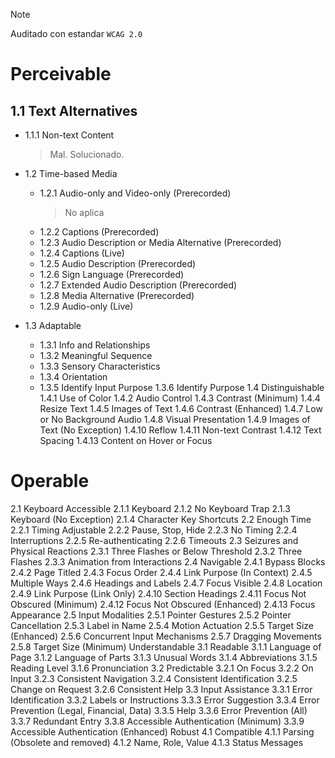 > [!NOTE]
> Auditado con estandar `WCAG 2.0`

# Perceivable
## 1.1 Text Alternatives
   * 1.1.1 Non-text Content
      > Mal.
      > Solucionado.

   * 1.2 Time-based Media
      - 1.2.1 Audio-only and Video-only (Prerecorded)
         > No aplica
      - 1.2.2 Captions (Prerecorded)
      - 1.2.3 Audio Description or Media Alternative (Prerecorded)
      - 1.2.4 Captions (Live)
      - 1.2.5 Audio Description (Prerecorded)
      - 1.2.6 Sign Language (Prerecorded)
      - 1.2.7 Extended Audio Description (Prerecorded)
      - 1.2.8 Media Alternative (Prerecorded)
      - 1.2.9 Audio-only (Live)
   * 1.3 Adaptable
      - 1.3.1 Info and Relationships
      - 1.3.2 Meaningful Sequence
      - 1.3.3 Sensory Characteristics
      - 1.3.4 Orientation
      - 1.3.5 Identify Input Purpose
1.3.6 Identify Purpose
1.4 Distinguishable
1.4.1 Use of Color
1.4.2 Audio Control
1.4.3 Contrast (Minimum)
1.4.4 Resize Text
1.4.5 Images of Text
1.4.6 Contrast (Enhanced)
1.4.7 Low or No Background Audio
1.4.8 Visual Presentation
1.4.9 Images of Text (No Exception)
1.4.10 Reflow
1.4.11 Non-text Contrast
1.4.12 Text Spacing
1.4.13 Content on Hover or Focus

# Operable
2.1 Keyboard Accessible
2.1.1 Keyboard
2.1.2 No Keyboard Trap
2.1.3 Keyboard (No Exception)
2.1.4 Character Key Shortcuts
2.2 Enough Time
2.2.1 Timing Adjustable
2.2.2 Pause, Stop, Hide
2.2.3 No Timing
2.2.4 Interruptions
2.2.5 Re-authenticating
2.2.6 Timeouts
2.3 Seizures and Physical Reactions
2.3.1 Three Flashes or Below Threshold
2.3.2 Three Flashes
2.3.3 Animation from Interactions
2.4 Navigable
2.4.1 Bypass Blocks
2.4.2 Page Titled
2.4.3 Focus Order
2.4.4 Link Purpose (In Context)
2.4.5 Multiple Ways
2.4.6 Headings and Labels
2.4.7 Focus Visible
2.4.8 Location
2.4.9 Link Purpose (Link Only)
2.4.10 Section Headings
2.4.11 Focus Not Obscured (Minimum)
2.4.12 Focus Not Obscured (Enhanced)
2.4.13 Focus Appearance
2.5 Input Modalities
2.5.1 Pointer Gestures
2.5.2 Pointer Cancellation
2.5.3 Label in Name
2.5.4 Motion Actuation
2.5.5 Target Size (Enhanced)
2.5.6 Concurrent Input Mechanisms
2.5.7 Dragging Movements
2.5.8 Target Size (Minimum)
Understandable
3.1 Readable
3.1.1 Language of Page
3.1.2 Language of Parts
3.1.3 Unusual Words
3.1.4 Abbreviations
3.1.5 Reading Level
3.1.6 Pronunciation
3.2 Predictable
3.2.1 On Focus
3.2.2 On Input
3.2.3 Consistent Navigation
3.2.4 Consistent Identification
3.2.5 Change on Request
3.2.6 Consistent Help
3.3 Input Assistance
3.3.1 Error Identification
3.3.2 Labels or Instructions
3.3.3 Error Suggestion
3.3.4 Error Prevention (Legal, Financial, Data)
3.3.5 Help
3.3.6 Error Prevention (All)
3.3.7 Redundant Entry
3.3.8 Accessible Authentication (Minimum)
3.3.9 Accessible Authentication (Enhanced)
Robust
4.1 Compatible
4.1.1 Parsing (Obsolete and removed)
4.1.2 Name, Role, Value
4.1.3 Status Messages